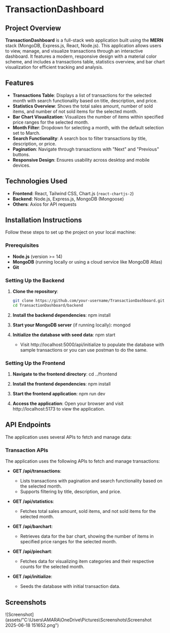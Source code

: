 # TransactionDashboard

## Project Overview

**TransactionDashboard** is a full-stack web application built using the **MERN** stack (MongoDB, Express.js, React, Node.js). This application allows users to view, manage, and visualize transactions through an interactive dashboard. It features a modern, responsive design with a material color scheme, and includes a transactions table, statistics overview, and bar chart visualization for efficient tracking and analysis.

## Features

- **Transactions Table**: Displays a list of transactions for the selected month with search functionality based on title, description, and price.
- **Statistics Overview**: Shows the total sales amount, number of sold items, and number of not sold items for the selected month.
- **Bar Chart Visualization**: Visualizes the number of items within specified price ranges for the selected month.
- **Month Filter**: Dropdown for selecting a month, with the default selection set to March.
- **Search Functionality**: A search box to filter transactions by title, description, or price.
- **Pagination**: Navigate through transactions with "Next" and "Previous" buttons.
- **Responsive Design**: Ensures usability across desktop and mobile devices.

## Technologies Used

- **Frontend**: React, Tailwind CSS, Chart.js (`react-chartjs-2`)
- **Backend**: Node.js, Express.js, MongoDB (Mongoose)
- **Others**: Axios for API requests

## Installation Instructions

Follow these steps to set up the project on your local machine:

### Prerequisites

- **Node.js** (version >= 14)
- **MongoDB** (running locally or using a cloud service like MongoDB Atlas)
- **Git**

### Setting Up the Backend

1. **Clone the repository**:
   ```bash
   git clone https://github.com/your-username/TransactionDashboard.git
   cd TransactionDashboard/backend

2. **Install the backend dependencies**:
    npm install

3. **Start your MongoDB server** (if running locally):
    mongod

4. **Initialize the database with seed data**:
    npm start
    - Visit http://localhost:5000/api/initialize to populate the database with sample transactions or you can  use postman to do the same.

### Setting Up the Frontend
1. **Navigate to the frontend directory**:
    cd ../frontend
    
2. **Install the frontend dependencies**:
    npm install

3. **Start the frontend application**:
    npm run dev

4. **Access the application**:
    Open your browser and visit http://localhost:5173 to view the application.

## API Endpoints
The application uses several APIs to fetch and manage data:

### Transaction APIs

The application uses the following APIs to fetch and manage transactions:

- **GET /api/transactions**: 
  - Lists transactions with pagination and search functionality based on the selected month.
  - Supports filtering by title, description, and price.
  
- **GET /api/statistics**: 
  - Fetches total sales amount, sold items, and not sold items for the selected month.
  
- **GET /api/barchart**: 
  - Retrieves data for the bar chart, showing the number of items in specified price ranges for the selected month.
  
- **GET /api/piechart**: 
  - Fetches data for visualizing item categories and their respective counts for the selected month.
  
- **GET /api/initialize**: 
  - Seeds the database with initial transaction data.


## Screenshots
![Screenshot](assets/"C:\Users\AMARA\OneDrive\Pictures\Screenshots\Screenshot 2025-06-18 151652.png")

